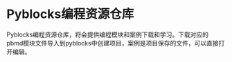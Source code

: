 # Pyblocks编程资源仓库

Pyblocks编程资源仓库，将会提供编程模块和案例下载和学习。下载对应的pbmd模块文件导入到pyblocks中创建项目，案例是项目保存的文件，可以直接打开编辑。
